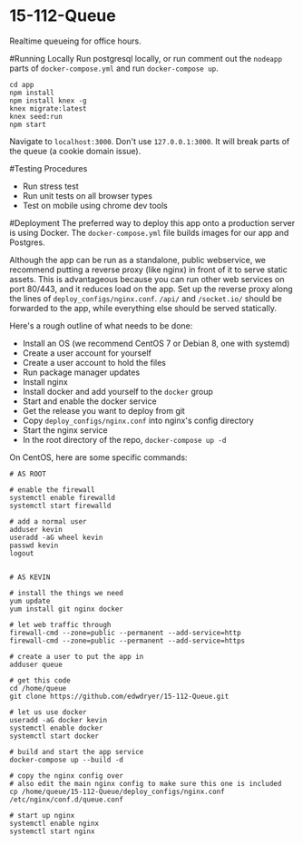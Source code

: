 # 15-112-Queue
Realtime queueing for office hours.

#Running Locally
Run postgresql locally, or run comment out the `nodeapp` parts of `docker-compose.yml` and run `docker-compose up`.
```
cd app
npm install 
npm install knex -g
knex migrate:latest
knex seed:run
npm start
```

Navigate to `localhost:3000`. Don't use `127.0.0.1:3000`. It will break parts of the queue (a cookie domain issue). 

#Testing Procedures
- Run stress test
- Run unit tests on all browser types
- Test on mobile using chrome dev tools

#Deployment
The preferred way to deploy this app onto a production server is using Docker. The `docker-compose.yml` file builds images for our app and Postgres.

Although the app can be run as a standalone, public webservice, we recommend putting a reverse proxy (like nginx) in front of it to serve static assets. This is advantageous because you can run other web services on port 80/443, and it reduces load on the app. Set up the reverse proxy along the lines of `deploy_configs/nginx.conf`. `/api/` and `/socket.io/` should be forwarded to the app, while everything else should be served statically.

Here's a rough outline of what needs to be done:

 - Install an OS (we recommend CentOS 7 or Debian 8, one with systemd)
 - Create a user account for yourself
 - Create a user account to hold the files
 - Run package manager updates
 - Install nginx
 - Install docker and add yourself to the `docker` group
 - Start and enable the docker service
 - Get the release you want to deploy from git
 - Copy `deploy_configs/nginx.conf` into nginx's config directory
 - Start the nginx service
 - In the root directory of the repo, `docker-compose up -d`

On CentOS, here are some specific commands:

```
# AS ROOT

# enable the firewall
systemctl enable firewalld
systemctl start firewalld

# add a normal user
adduser kevin
useradd -aG wheel kevin
passwd kevin
logout


# AS KEVIN

# install the things we need
yum update
yum install git nginx docker

# let web traffic through
firewall-cmd --zone=public --permanent --add-service=http
firewall-cmd --zone=public --permanent --add-service=https

# create a user to put the app in
adduser queue

# get this code
cd /home/queue
git clone https://github.com/edwdryer/15-112-Queue.git

# let us use docker
useradd -aG docker kevin
systemctl enable docker
systemctl start docker

# build and start the app service
docker-compose up --build -d

# copy the nginx config over
# also edit the main nginx config to make sure this one is included
cp /home/queue/15-112-Queue/deploy_configs/nginx.conf /etc/nginx/conf.d/queue.conf

# start up nginx
systemctl enable nginx
systemctl start nginx
```

